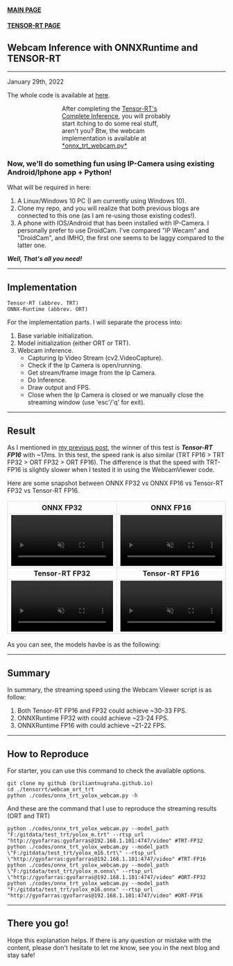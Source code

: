 <style>
  .center {
    display: block;
    margin-left: auto;
    margin-right: auto;
    width: 50%;
  }

  td, th {
  border: 1px solid #dddddd;
  /* padding: 8px; */
}
</style>

<div>
  <lic><a href="../../"><h4>MAIN PAGE</h4></a></lic>
  <lic><a href="../"><h4>TENSOR-RT PAGE</h4></a></lic>
</div>

## Webcam Inference with ONNXRuntime and TENSOR-RT
---
January 29th, 2022

The whole code is available at <a href="http://github.com/briliantnugraha/briliantnugraha.github.io/tree/main/tensorrt/webcam_ort_trt/">here</a>.

<p class="center">
    After completing the <a href="../understand_trt_complete">Tensor-RT's Complete Inference</a>, you will probably start itching to do some real stuff, aren't you?
    Btw, the webcam implementation is available at <a href="./codes/onnx_trt_webcam.py">*onnx_trt_webcam.py*</a>
</p>

### Now, we'll do something fun using IP-Camera using existing Android/Iphone app + Python!


What will be required in here:
1. A Linux/Windows 10 PC (I am currently using Windows 10).
2. Clone my repo, and you will realize that both previous blogs are connected to this one (as I am re-using those existing codes!).
3. A phone with IOS/Android that has been installed with IP-Camera. I personally prefer to use DroidCam. I've compared "IP Wecam" and "DroidCam", and IMHO, the first one seems to be laggy compared to the latter one.

***Well, That's all you need!***

---
## Implementation

``` 
Tensor-RT (abbrev. TRT)
ONNX-Runtime (abbrev. ORT)
```


For the implementation parts. I will separate the process into:
1. Base variable initialization.
2. Model initialization (either ORT or TRT).
3. Webcam inference.
    - Capturing Ip Video Stream (cv2.VideoCapture).
    - Check if the Ip Camera is open/running.
    - Get stream/frame image from the Ip Camera.
    - Do Inference.
    - Draw output and FPS.
    - Close when the Ip Camera is closed or we manually close the streaming window (use 'esc'/'q' for exit).


---
## Result

As I mentioned in <a href="../understand_trt_complete/">my previous post</a>, the winner of this test is ***Tensor-RT FP16*** with ~17ms. In this test, the speed rank is also similar (TRT FP16 > TRT FP32 > ORT FP32 > ORT FP16). The difference is that the speed with TRT-FP16 is slightly slower when I tested it in using the WebcamViewer code.

Here are some snapshot between ONNX FP32 vs ONNX FP16 vs Tensor-RT FP32 vs Tensor-RT FP16.

| ONNX FP32      | ONNX FP16 |
| :----:       |    :----:   |
| <video autoplay loop muted="muted" plays-inline="true"  width="100%" height="100%"><source src="./demo_videos/demo_ort_fp32.mp4" type="video/mp4"></video>      | <video autoplay loop muted plays-inline="true"  width="100%" height="100%"><source src="./demo_videos/demo_ort_fp16.mp4" type="video/mp4"></video> |  
| **Tensor-RT FP32**      | **Tensor-RT FP16** |
|  <video autoplay loop muted plays-inline="true"  width="100%" height="100%"><source src="./demo_videos/demo_trt_fp32.mp4" type="video/mp4"></video>   |  <video autoplay loop muted plays-inline="true"  width="100%" height="100%"><source src="./demo_videos/demo_trt_fp16.mp4" type="video/mp4"></video> | 

As you can see, the models havbe is as the following:

---
## Summary

In summary, the streaming speed using the Webcam Viewer script is as follow:
1. Both Tensor-RT FP16 and FP32 could achieve ~30-33 FPS.
2. ONNXRuntime FP32 with could achieve ~23-24 FPS.
3. ONNXRuntime FP16 with could achieve ~21-22 FPS.


---
## How to Reproduce

For starter, you can use this command to check the available options.
``` 
git clone my github (briliantnugraha.github.io)
cd ./tensorrt/webcam_ort_trt
python ./codes/onnx_trt_yolox_webcam.py -h
```

And these are the command that I use to reproduce the streaming results (ORT and TRT)
```
python ./codes/onnx_trt_yolox_webcam.py --model_path "F:/gitdata/test_trt/yolox_m.trt" --rtsp_url "http://gyofarras:gyofarras@192.168.1.101:4747/video" #TRT-FP32
python ./codes/onnx_trt_yolox_webcam.py --model_path \"F:/gitdata/test_trt/yolox_m16.trt\" --rtsp_url \"http://gyofarras:gyofarras@192.168.1.101:4747/video" #TRT-FP16
python ./codes/onnx_trt_yolox_webcam.py --model_path \"F:/gitdata/test_trt/yolox_m.onnx\" --rtsp_url \"http://gyofarras:gyofarras@192.168.1.101:4747/video" #ORT-FP32
python ./codes/onnx_trt_yolox_webcam.py --model_path "F:/gitdata/test_trt/yolox_m16.onnx" --rtsp_url "http://gyofarras:gyofarras@192.168.1.101:4747/video" #ORT-FP16
```

---
## There you go!

Hope this explanation helps. If there is any question or mistake with the content, please don't hesitate to let me know, see you in the next blog and stay safe!


